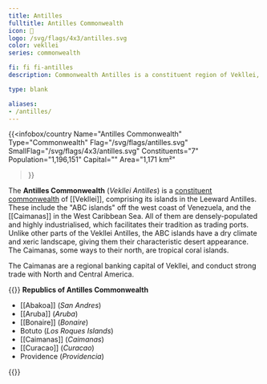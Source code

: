 ```yaml
---
title: Antilles
fulltitle: Antilles Commonwealth
icon: 🌹
logo: /svg/flags/4x3/antilles.svg
color: vekllei
series: commonwealth

fi: fi fi-antilles
description: Commonwealth Antilles is a constituent region of Vekllei, comprising 7 republics in the western and southern Caribbean Sea.

type: blank

aliases:
- /antilles/
---
```

{{<infobox/country
   Name="Antilles Commonwealth"
   Type="Commonwealth"
   Flag="/svg/flags/antilles.svg"
   SmallFlag="/svg/flags/4x3/antilles.svg"
   Constituents="7"
   Population="1,196,151"
   Capital=""
   Area="1,171 km²"
 >}}

The <span class="fi fi-antilles"></span> **Antilles Commonwealth** (*Vekllei Antilles*) is a [constituent commonwealth](/constituents/) of [[Vekllei]], comprising its islands in the Leeward Antilles. These include the "ABC islands" off the west coast of Venezuela, and the [[Caimanas]] in the West Caribbean Sea. All of them are densely-populated and highly industrialised, which facilitates their tradition as trading ports. Unlike other parts of the Vekllei Antilles, the ABC islands have a dry climate and xeric landscape, giving them their characteristic desert appearance. The Caimanas, some ways to their north, are tropical coral islands.

The Caimanas are a regional banking capital of Vekllei, and conduct strong trade with North and Central America.

{{<note panel>}}
**Republics of Antilles Commonwealth**

* [[Abakoa]] (*San Andres*)
* [[Aruba]] (*Aruba*)
* [[Bonaire]] (*Bonaire*)
* Botuto (*Los Roques Islands*)
* [[Caimanas]] (*Caimanas*)
* [[Curacao]] (*Curacao*)
* Providence (*Providencia*)

{{</note>}}
